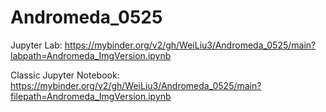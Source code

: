 # Andromeda_0525

Jupyter Lab: https://mybinder.org/v2/gh/WeiLiu3/Andromeda_0525/main?labpath=Andromeda_ImgVersion.ipynb

Classic Jupyter Notebook: https://mybinder.org/v2/gh/WeiLiu3/Andromeda_0525/main?filepath=Andromeda_ImgVersion.ipynb
